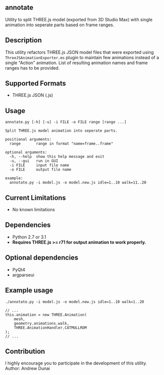 ## annotate

Utility to split THREE.js model (exported from 3D Studio Max) with single animation into seperate parts based on frame ranges.

## Description

This utility refactors THREE.js JSON model files that were exported using `ThreeJSAnimationExporter.ms` plugin to maintain few animations instead of a single "Action" animation. List of resulting animation names and frame ranges has to be provided.

## Supported Formats

* THREE.js JSON (.js)

## Usage

```
annotate.py [-h] [-u] -i FILE -o FILE range [range ...]

Split THREE.js model animation into seperate parts.

positional arguments:
  range       range in format "name=frame..frame"

optional arguments:
  -h, --help  show this help message and exit
  -u, --gui   run in GUI
  -i FILE     input file name
  -o FILE     output file name

example:
  annotate.py -i model.js -o model.new.js idle=1..10 walk=11..20
```

## Current Limitations

* No known limitations

## Dependencies

* Python 2.7 or 3.1
* **Requires THREE.js >= r71 for output animation to work properly.**

## Optional dependencies

* PyQt4
* argparseui

## Example usage

```
./annotate.py -i model.js -o model.new.js idle=1..10 walk=1..20
```

```
// ...
this.animation = new THREE.Animation(
    mesh,
    geometry.animations.walk,
    THREE.AnimationHandler.CATMULLROM
);
// ...
```

## Contribution

I highly encourage you to participate in the development of this utility.
Author: Andrew Dunai
